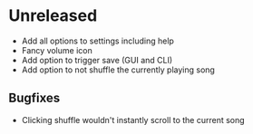 # Unreleased
- Add all options to settings including help
- Fancy volume icon
- Add option to trigger save (GUI and CLI)
- Add option to not shuffle the currently playing song

## Bugfixes
- Clicking shuffle wouldn't instantly scroll to the current song
